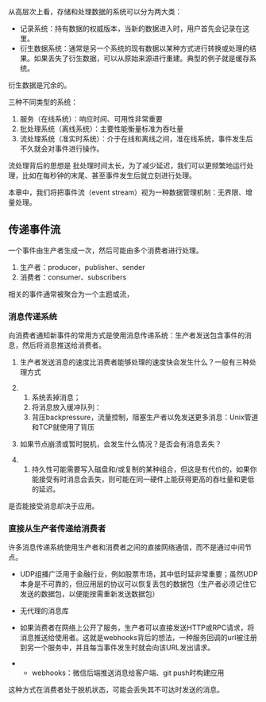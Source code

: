 从高层次上看，存储和处理数据的系统可以分为两大类：

- 记录系统：持有数据的权威版本，当新的数据进入时，用户首先会记录在这里。
- 衍生数据系统：通常是另一个系统的现有数据以某种方式进行转换或处理的结果。如果丢失了衍生数据，可以从原始来源进行重建。典型的例子就是缓存系统。



衍生数据是冗余的。



三种不同类型的系统：

1. 服务（在线系统）：响应时间、可用性非常重要
2. 批处理系统（离线系统）：主要性能衡量标准为吞吐量
3. 流处理系统（准实时系统）：介于在线和离线之间，准在线系统，事件发生后不久就会对事件进行操作。



流处理背后的思想是 批处理时间太长，为了减少延迟，我们可以更频繁地运行处理，比如在每秒钟的末尾、甚至事件发生后就立刻进行处理。



本章中，我们将把事件流（event stream）视为一种数据管理机制：无界限、增量处理。



## 传递事件流

一个事件由生产者生成一次，然后可能由多个消费者进行处理。

1. 生产者：producer，publisher、sender
2. 消费者：consumer、subscribers

相关的事件通常被聚合为一个主题或流，



### 消息传递系统

向消费者通知新事件的常用方式是使用消息传递系统：生产者发送包含事件的消息，然后将消息推送给消费者。



1. 生产者发送消息的速度比消费者能够处理的速度快会发生什么？一般有三种处理方式

1. 1. 系统丢掉消息；
   2. 将消息放入缓冲队列：
   3. 背压backpressure，流量控制，阻塞生产者以免发送更多消息：Unix管道和TCP就使用了背压

1. 如果节点崩溃或暂时脱机，会发生什么情况？是否会有消息丢失？

1. 1. 持久性可能需要写入磁盘和/或复制的某种组合，但这是有代价的，如果你能接受有时消息会丢失，则可能在同一硬件上能获得更高的吞吐量和更低的延迟。

是否能接受消息却决于应用。



### 直接从生产者传递给消费者

许多消息传递系统使用生产者和消费者之间的直接网络通信，而不是通过中间节点。

- UDP组播广泛用于金融行业，例如股票市场，其中低时延非常重要；虽然UDP本身是不可靠的，但应用层的协议可以恢复丢包的数据包（生产者必须记住它发送的数据包，以便能按需重新发送数据包）
- 无代理的消息库
- 如果消费者在网络上公开了服务，生产者可以直接发送HTTP或RPC请求，将消息推送给使用者。这就是webhooks背后的想法，一种服务回调的url被注册到另一个服务中，并且每当事件发生时就会向该URL发出请求。

- - webhooks：微信后端推送消息给客户端、git push时构建应用



这种方式在消费者处于脱机状态，可能会丢失其不可达时发送的消息。
